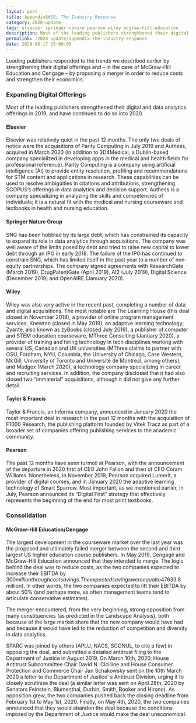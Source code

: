```yaml
---
layout: post
title: Appendix&#58; The Industry Response
category: 2020-update
tags: elsevier springer-nature pearson wiley mcgraw-hill-education
description: Most of the leading publishers strengthened their digital and data analytics offerings in 2019, and have continued to do so into 2020.
permalink: /2020-update/appendix-the-industry-response
date: 2020-06-17 15:00:00
---
```


Leading publishers responded to the trends we described earlier by strengthening their digital offerings and – in the case of McGraw-Hill Education and Cengage – by proposing a merger in order to reduce costs and strengthen their economics.

### Expanding Digital Offerings

Most of the leading publishers strengthened their digital and data analytics offerings in 2019, and have continued to do so into 2020.

#### Elsevier

Elsevier was relatively quiet in the past 12 months. The only two deals of notice were the acquisitions of Parity Computing in July 2019 and Authess, acquired in March 2020 (in addition to 3D4Medical, a Dublin-based company specialized in developing apps in the medical and health fields for professional reference). Parity Computing is a company using artificial intelligence (AI) to provide entity resolution, profiling and recommendations for STM content and applications in research. These capabilities can be used to resolve ambiguities in citations and attributions, strengthening SCOPUS’s offerings in data analytics and decision support. Authess is a company specializing in analyzing the skills and competencies of individuals; it is a natural fit with the medical and nursing courseware and textbooks in health and nursing education.

#### Springer Nature Group

SNG has been hobbled by its large debt, which has constrained its capacity to expand its role in data analytics through acquisitions. The company was well aware of the limits posed by debt and tried to raise new capital to lower debt through an IPO in early 2018. The failure of the IPO has continued to constrain SNG, which has limited itself in the past year to a number of non-equity partnerships. The company signed agreements with ResearchGate (March 2019), DrugPatentGate (April 2019), AI2 (July 2019), Digital Science (December 2019) and OpenAIRE (January 2020).

#### Wiley

Wiley was also very active in the recent past, completing a number of data and digital acquisitions. The most notable are The Learning House (this deal closed in November 2018), a provider of online program management services; Knewton (closed in May 2019), an adaptive learning technology; Zyante, also known as zyBooks (closed July 2019), a publisher of computer and STEM education courseware, MThree Consulting (January 2020), a provider of training and hiring technology in tech disciplines working with several US, Canadian and UK universities (MThree claims to partner with OSU, Fordham, NYU, Columbia, the University of Chicago, Case Western, McGill, University of Toronto and Université de Montreal, among others); and Madgex (March 2020), a technology company specializing in career and recruiting services. In addition, the company disclosed that it had also closed two “immaterial” acquisitions, although it did not give any further detail.

#### Taylor & Francis

Taylor & Francis, an Informa company, announced in January 2020 the most important deal in research in the past 12 months with the acquisition of F1000 Research, the publishing platform founded by Vitek Tracz as part of a broader set of companies offering publishing services to the academic community.

#### Pearson

The past 12 months have seen turmoil at Pearson, with the announcement of the departure in 2020 first of CEO John Fallon and then of CFO Coram Williams. Nonetheless, in November 2019, Pearson acquired Lumerit, a provider of digital courses, and in January 2020 the adaptive learning technology of Smart Sparrow. Most important, as we mentioned earlier, in July, Pearson announced its “Digital First” strategy that effectively represents the beginning of the end for most print textbooks.

### Consolidation

#### McGraw-Hill Education/Cengage

The largest development in the courseware market over the last year was the proposed and ultimately failed merger between the second and third largest US higher education course publishers. In May 2019, Cengage and McGraw-Hill Education announced that they intended to merge. The logic behind the deal was to reduce costs, as the two companies expected to increase their EBITDA by $300 million through cost savings. The expected savings were equal to 47% of the last reported Adj. EBITDA of the two companies before the deal was announced ($633.8 million). In other words, the two companies expected to lift their EBITDA by about 50% (and perhaps more, as often management teams tend to articulate conservative estimates).

The merger encountered, from the very beginning, strong opposition from many constituencies (as predicted in the Landscape Analysis), both because of the large market share that the new company would have had and because it would have led to the reduction of competition and diversity in data analytics.

SPARC was joined by others (APLU, NACS, SCONUL, to cite a few) in opposing the deal, and submitted a detailed antitrust filing to the Department of Justice in August 2019. On March 10th, 2020, House Antitrust Subcommittee Chair David N. Cicilline and House Consumer Protection and Commerce Chair Jan Schakowsky sent on the 10th March 2020 a letter to the Department of Justice’ s Antitrust Division, urging it to closely scrutinize the deal (a similar letter was sent on April 28th, 2020 by Senators Feinstein, Blumenthal, Durbin, Smith, Booker and Hirono). As opposition grew, the two companies pushed back the closing deadline from February 1st to May 1st, 2020. Finally, on May 4th, 2020, the two companies announced that they would abandon the deal because the conditions imposed by the Department of Justice would make the deal uneconomical.
